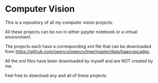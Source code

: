 # Computer Vision
This is a repository of all my computer vision projects.

All these projects can be run in either jupyter notebook or a virtual environment.

The projects each have a corresponding xml file that can be downloaded from https://github.com/opencv/opencv/tree/master/data/haarcascades. 

All the xml files have been downloaded by myself and are NOT created by me.

Feel free to download any and all of these projects.
